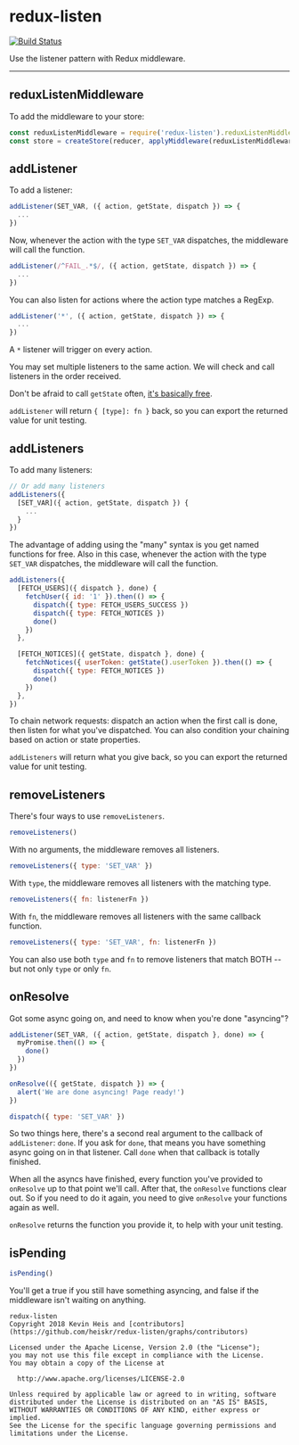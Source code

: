 # redux-listen

[![Build Status](https://img.shields.io/travis/heiskr/redux-listen.svg?style=flat)](https://travis-ci.org/heiskr/redux-listen)

Use the listener pattern with Redux middleware.

-----

## reduxListenMiddleware

To add the middleware to your store:

```javascript
const reduxListenMiddleware = require('redux-listen').reduxListenMiddleware
const store = createStore(reducer, applyMiddleware(reduxListenMiddleware))
```

## addListener

To add a listener:

```javascript
addListener(SET_VAR, ({ action, getState, dispatch }) => {
  ...
})
```

Now, whenever the action with the type `SET_VAR` dispatches, the middleware will call the function.

```javascript
addListener(/^FAIL_.*$/, ({ action, getState, dispatch }) => {
  ...
})
```

You can also listen for actions where the action type matches a RegExp.

```javascript
addListener('*', ({ action, getState, dispatch }) => {
  ...
})
```

A `*` listener will trigger on every action.

You may set multiple listeners to the same action. We will check and call listeners in the order received. 

Don't be afraid to call `getState` often, [it's basically free](https://github.com/reactjs/redux/blob/master/src/createStore.js#L66).

`addListener` will return `{ [type]: fn }` back, so you can export the returned value for unit testing.

## addListeners

To add many listeners:

```javascript
// Or add many listeners
addListeners({
  [SET_VAR]({ action, getState, dispatch }) {
    ...
  }
})
```

The advantage of adding using the "many" syntax is you get named functions for free.
Also in this case, whenever the action with the type `SET_VAR` dispatches, the middleware will call the function.

```javascript
addListeners({
  [FETCH_USERS]({ dispatch }, done) {
    fetchUser({ id: '1' }).then(() => {
      dispatch({ type: FETCH_USERS_SUCCESS })
      dispatch({ type: FETCH_NOTICES })
      done()
    })
  },

  [FETCH_NOTICES]({ getState, dispatch }, done) {
    fetchNotices({ userToken: getState().userToken }).then(() => {
      dispatch({ type: FETCH_NOTICES })
      done()
    })
  },
})
```

To chain network requests: dispatch an action when the first call is done, then listen for what you've dispatched.
You can also condition your chaining based on action or state properties.

`addListeners` will return what you give back, so you can export the returned value for unit testing.

## removeListeners

There's four ways to use `removeListeners`.

```javascript
removeListeners()
```

With no arguments, the middleware removes all listeners.

```javascript
removeListeners({ type: 'SET_VAR' })
```

With `type`, the middleware removes all listeners with the matching type.

```javascript
removeListeners({ fn: listenerFn })
```

With `fn`, the middleware removes all listeners with the same callback function.

```javascript
removeListeners({ type: 'SET_VAR', fn: listenerFn })
```

You can also use both `type` and `fn` to remove listeners that match BOTH -- but not only `type` or only `fn`.

## onResolve

Got some async going on, and need to know when you're done "asyncing"?

```javascript
addListener(SET_VAR, ({ action, getState, dispatch }, done) => {
  myPromise.then(() => {
    done()
  })
})

onResolve(({ getState, dispatch }) => {
  alert('We are done asyncing! Page ready!')
})

dispatch({ type: 'SET_VAR' })
```

So two things here, there's a second real argument to the callback of `addListener`: `done`. If you ask for `done`, that means you have something async going on in that listener. Call `done` when that callback is totally finished.

When all the asyncs have finished, every function you've provided to `onResolve` up to that point we'll call. After that, the `onResolve` functions clear out. So if you need to do it again, you need to give `onResolve` your functions again as well.

`onResolve` returns the function you provide it, to help with your unit testing.

## isPending

```javascript
isPending()
```

You'll get a true if you still have something asyncing, and false if the middleware isn't waiting on anything.

```
redux-listen
Copyright 2018 Kevin Heis and [contributors](https://github.com/heiskr/redux-listen/graphs/contributors)

Licensed under the Apache License, Version 2.0 (the "License");
you may not use this file except in compliance with the License.
You may obtain a copy of the License at

  http://www.apache.org/licenses/LICENSE-2.0

Unless required by applicable law or agreed to in writing, software
distributed under the License is distributed on an "AS IS" BASIS,
WITHOUT WARRANTIES OR CONDITIONS OF ANY KIND, either express or implied.
See the License for the specific language governing permissions and
limitations under the License.
```
